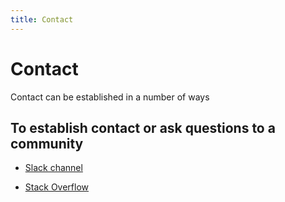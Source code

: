 ```yaml
---
title: Contact 
---
```


# Contact 

Contact can be established in a number of ways

## To establish contact or ask questions to a community

- [Slack channel](https://join.slack.com/t/nbaapi/shared_invite/enQtOTY0MjIwMTI2ODIwLWIzZGFmMjQ4MDk4MTVmMTA2NWEwYmQzZDRiYTM3NDI4OWY5NGJiY2Q1M2EwZGUzOTQ1MTk4MDEyZGI1NGM2ZDI)

- [Stack Overflow](https://stackoverflow.com/questions/tagged/nba-api)

